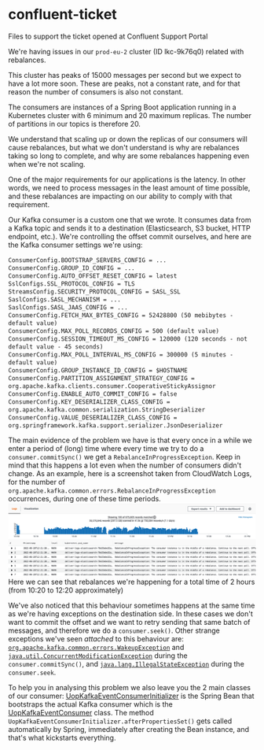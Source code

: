 # confluent-ticket
Files to support the ticket opened at Confluent Support Portal

We're having issues in our `prod-eu-2` cluster (ID lkc-9k76q0) related with rebalances.

This cluster has peaks of 15000 messages per second but we expect to have a lot more soon.
These are peaks, not a constant rate, and for that reason the number of consumers is also not constant.

The consumers are instances of a Spring Boot application running in a Kubernetes cluster with 6 minimum and 20 maximum replicas.
The number of partitions in our topics is therefore 20.

We understand that scaling up or down the replicas of our consumers will cause rebalances, but what we don't understand is why are rebalances taking so long to complete, and why are some rebalances happening even when we're not scaling.

One of the major requirements for our applications is the latency. In other words, we need to process messages in the least amount of time possible, and these rebalances are impacting on our ability to comply with that requirement.

Our Kafka consumer is a custom one that we wrote. It consumes data from a Kafka topic and sends it to a destination (Elasticsearch, S3 bucket, HTTP endpoint, etc.). We're controlling the offset commit ourselves, and here are the Kafka consumer settings we're using:
```
ConsumerConfig.BOOTSTRAP_SERVERS_CONFIG = ...
ConsumerConfig.GROUP_ID_CONFIG = ...
ConsumerConfig.AUTO_OFFSET_RESET_CONFIG = latest
SslConfigs.SSL_PROTOCOL_CONFIG = TLS
StreamsConfig.SECURITY_PROTOCOL_CONFIG = SASL_SSL
SaslConfigs.SASL_MECHANISM = ...
SaslConfigs.SASL_JAAS_CONFIG = ...
ConsumerConfig.FETCH_MAX_BYTES_CONFIG = 52428800 (50 mebibytes - default value)
ConsumerConfig.MAX_POLL_RECORDS_CONFIG = 500 (default value)
ConsumerConfig.SESSION_TIMEOUT_MS_CONFIG = 120000 (120 seconds - not default value - 45 seconds)
ConsumerConfig.MAX_POLL_INTERVAL_MS_CONFIG = 300000 (5 minutes - default value)
ConsumerConfig.GROUP_INSTANCE_ID_CONFIG = $HOSTNAME
ConsumerConfig.PARTITION_ASSIGNMENT_STRATEGY_CONFIG = org.apache.kafka.clients.consumer.CooperativeStickyAssignor
ConsumerConfig.ENABLE_AUTO_COMMIT_CONFIG = false
ConsumerConfig.KEY_DESERIALIZER_CLASS_CONFIG = org.apache.kafka.common.serialization.StringDeserializer
ConsumerConfig.VALUE_DESERIALIZER_CLASS_CONFIG = org.springframework.kafka.support.serializer.JsonDeserializer
```

The main evidence of the problem we have is that every once in a while we enter a period of (long) time where every time we try to do a `consumer.commitSync()` we get a `RebalanceInProgressException`. Keep in mind that this happens a lot even when the number of consumers didn't change.
As an example, here is a screenshot taken from CloudWatch Logs, for the number of `org.apache.kafka.common.errors.RebalanceInProgressException` occurrences, during one of these time periods.
![CloudWatchLogs](Screenshot.png "CloudWatchLogs")
Here we can see that rebalances we're happening for a total time of 2 hours (from 10:20 to 12:20 approximately)

We've also noticed that this behaviour sometimes happens at the same time as we're having exceptions on the destination side. In these cases we don't want to commit the offset and we want to retry sending that same batch of messages, and therefore we do a `consumer.seek()`.
Other strange exceptions we've seen _attached_ to this behaviour are: [`org.apache.kafka.common.errors.WakeupException`](https://github.com/david-santos-os/confluent-ticket/blob/main/WakeupExceptionStackTrace.txt) and [`java.util.ConcurrentModificationException`](https://github.com/david-santos-os/confluent-ticket/blob/main/ConcurrentModificationExceptionStackTrace.txt) during the `consumer.commitSync()`, and [`java.lang.IllegalStateException`](https://github.com/david-santos-os/confluent-ticket/blob/main/IllegalStateExceptionStackTrace.txt) during the `consumer.seek`.

To help you in analysing this problem we also leave you the 2 main classes of our consumer: [UopKafkaEventConsumerInitializer](https://github.com/david-santos-os/confluent-ticket/blob/main/UopKafkaEventConsumerInitializer.java) is the Spring Bean that bootstraps the actual Kafka consumer which is the [UopKafkaEventConsumer](https://github.com/david-santos-os/confluent-ticket/blob/main/UopKafkaEventConsumer.java) class. The method `UopKafkaEventConsumerInitializer.afterPropertiesSet()` gets called automatically by Spring, immediately after creating the Bean instance, and that's what kickstarts everything.

